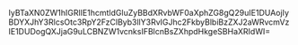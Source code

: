 IyBTaXN0ZW1hIGRlIE1hcmtldGluZyBBdXRvbWF0aXphZG8gQ29uIE1DUAojIyBDYXJhY3RlcsOtc3RpY2FzClByb3llY3RvIGJhc2FkbyBlbiBzZXJ2aWRvcmVzIE1DUDogQXJjaG9uLCBNZW1vcnksIFBlcnBsZXhpdHkgeSBHaXRIdWI=